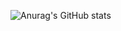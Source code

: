 ![Anurag's GitHub stats](https://github-readme-stats.vercel.app/api?username=nezzeur&show_icons=true&theme=dracula)
